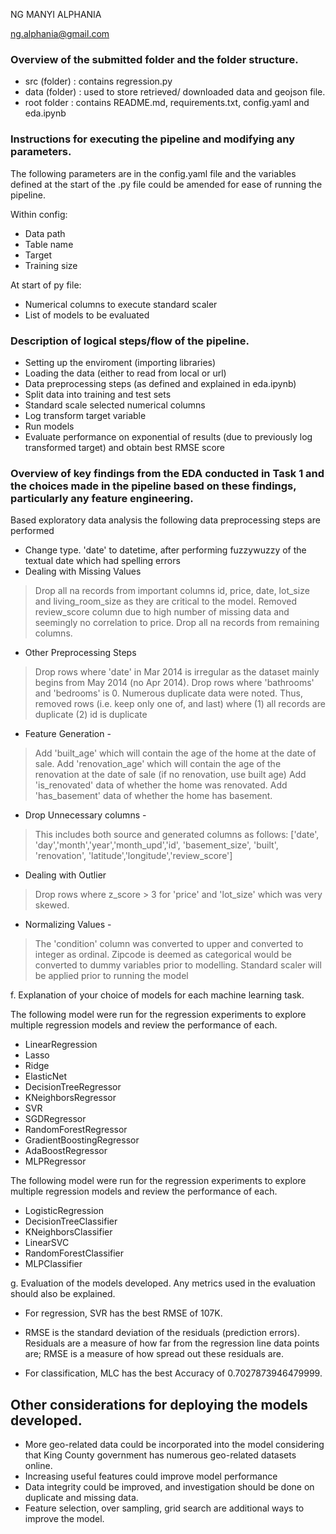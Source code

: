 NG MANYI ALPHANIA

ng.alphania@gmail.com

### Overview of the submitted folder and the folder structure.
* src (folder) : contains regression.py
* data (folder) : used to store retrieved/ downloaded data and geojson file.
* root folder : contains README.md, requirements.txt, config.yaml and eda.ipynb

### Instructions for executing the pipeline and modifying any parameters.
The following parameters are in the config.yaml file and the variables defined at the start of the .py file could be amended for ease of running the pipeline.

Within config:
* Data path
* Table name
* Target
* Training size

At start of py file:
* Numerical columns to execute standard scaler
* List of models to be evaluated

### Description of logical steps/flow of the pipeline. 
* Setting up the enviroment (importing libraries)
* Loading the data (either to read from local or url)
* Data preprocessing steps (as defined and explained in eda.ipynb)
* Split data into training and test sets
* Standard scale selected numerical columns
* Log transform target variable
* Run models
* Evaluate performance on exponential of results (due to previously log transformed target) and obtain best RMSE score

### Overview of key findings from the EDA conducted in Task 1 and the choices made in the pipeline based on these findings, particularly any feature engineering.
Based exploratory data analysis the following data preprocessing steps are performed
* Change type. 'date' to datetime, after performing fuzzywuzzy of the textual date which had spelling errors
* Dealing with Missing Values 
> Drop all na records from important columns id, price, date, lot_size and living_room_size as they are critical to the model. 
> Removed review_score column due to high number of missing data and seemingly no correlation to price.
> Drop all na records from remaining columns. 

* Other Preprocessing Steps
> Drop rows where 'date' in Mar 2014 is irregular as the dataset mainly begins from May 2014  (no Apr 2014).
> Drop rows where 'bathrooms' and 'bedrooms' is 0.
> Numerous duplicate data were noted. Thus, removed rows (i.e. keep only one of, and last) where (1) all records are duplicate (2) id is duplicate

* Feature Generation - 
> Add 'built_age' which will contain the age of the home at the date of sale.
> Add 'renovation_age' which will contain the age of the renovation at the date of sale (if no renovation, use built age)
> Add 'is_renovated' data of whether the home was renovated.
> Add 'has_basement' data of whether the home has basement. 

* Drop Unnecessary columns - 
> This includes both source and generated columns as follows: ['date', 'day','month','year','month_upd','id', 'basement_size', 'built', 'renovation', 'latitude','longitude','review_score']

* Dealing with Outlier 
> Drop rows where z_score > 3 for 'price' and 'lot_size' which was very skewed.

* Normalizing Values - 
> The 'condition' column was converted to upper and converted to integer as ordinal.
> Zipcode is deemed as categorical would be converted to dummy variables prior to modelling.
> Standard scaler will be applied prior to running the model

f. Explanation of your choice of models for each machine learning task.

The following model were run for the regression experiments to explore multiple regression models and review the performance of each.
* LinearRegression
* Lasso
* Ridge
* ElasticNet
* DecisionTreeRegressor
* KNeighborsRegressor
* SVR
* SGDRegressor
* RandomForestRegressor
* GradientBoostingRegressor
* AdaBoostRegressor
* MLPRegressor

The following model were run for the regression experiments to explore multiple regression models and review the performance of each.
* LogisticRegression
* DecisionTreeClassifier
* KNeighborsClassifier
* LinearSVC 
* RandomForestClassifier
* MLPClassifier

g. Evaluation of the models developed. Any metrics used in the evaluation should also be explained.
* For regression, SVR has the best RMSE of 107K.
* RMSE is the standard deviation of the residuals (prediction errors). Residuals are a measure of how far from the regression line data points are; RMSE is a measure of how spread out these residuals are. 

* For classification, MLC has the best Accuracy of 0.7027873946479999.

## Other considerations for deploying the models developed.
* More geo-related data could be incorporated into the model considering that King County government has numerous geo-related datasets online.
* Increasing useful features could improve model performance
* Data integrity could be improved, and investigation should be done on duplicate and missing data.
* Feature selection, over sampling, grid search are additional ways to improve the model.
